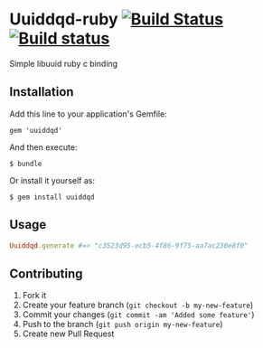 # Uuiddqd-ruby [![Build Status](https://travis-ci.org/simi/uuiddqd-ruby.svg?branch=master)](https://travis-ci.org/simi/uuiddqd-ruby) [![Build status](https://ci.appveyor.com/api/projects/status/5l5e2ouhlk247f62/branch/master?svg=true)](https://ci.appveyor.com/project/simi/uuiddqd-ruby/branch/master)

Simple libuuid ruby c binding

## Installation

Add this line to your application's Gemfile:

    gem 'uuiddqd'

And then execute:

    $ bundle

Or install it yourself as:

    $ gem install uuiddqd

## Usage

```ruby
Uuiddqd.generate #=> "c3523d95-ecb5-4f86-9f75-aa7ac230e8f0"
```

## Contributing

1. Fork it
2. Create your feature branch (`git checkout -b my-new-feature`)
3. Commit your changes (`git commit -am 'Added some feature'`)
4. Push to the branch (`git push origin my-new-feature`)
5. Create new Pull Request
